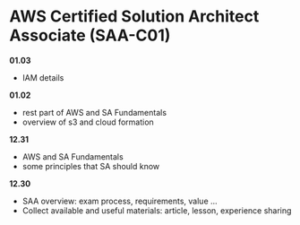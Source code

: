 # AWS Certified Solution Architect Associate (SAA-C01)

**01.03**

- IAM details

**01.02**

- rest part of AWS and SA Fundamentals
- overview of s3 and cloud formation

**12.31**

- AWS and SA Fundamentals
- some principles that SA should know

**12.30**

- SAA overview: exam process, requirements, value ...
- Collect available and useful materials: article, lesson, experience sharing
